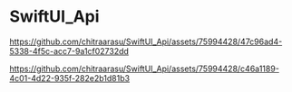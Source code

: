 # SwiftUI_Api

https://github.com/chitraarasu/SwiftUI_Api/assets/75994428/47c96ad4-5338-4f5c-acc7-9a1cf02732dd



https://github.com/chitraarasu/SwiftUI_Api/assets/75994428/c46a1189-4c01-4d22-935f-282e2b1d81b3

